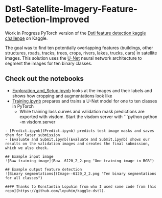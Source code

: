 # Dstl-Satellite-Imagery-Feature-Detection-Improved
Work in Progress PyTorch version of the [Dstl feature detection kaggle challenge](https://www.kaggle.com/c/dstl-satellite-imagery-feature-detection) on Kaggle.

The goal was to find ten potentially overlapping features (buildings, other structures, roads, tracks, trees,
crops, rivers, lakes, trucks, cars) in satellite images. This solution uses the [U-Net](https://arxiv.org/abs/1505.04597) neural network
architecture to segment the images for ten binary classes.

## Check out the notebooks

- [Exploration_and_Setup.ipynb](Exploration_and_Setup.ipynb) looks at the images and their labels and shows how cropping and augmentations look like
- [Training.ipynb](Training.ipynb) prepares and trains a U-Net model for one to ten classes in PyTorch
  - While training loss curves and validation mask predictions are exported with visdom. Start the visdom server with ```python
python -m visdom.server
```
- [Predict.ipynb](Predict.ipynb) predicts test image masks and saves them for later submission
- [Evaluate and Submit.ipynb](Evaluate and Submit.ipynb) shows our results on the validation images and creates the final submission, which we also check.

## Example input image
![Raw training image](Raw--6120_2_2.png "One training image in RGB")

## Example output feature detection
![Binary segmentations](Image--6120_2_2.png "Ten binary segmentations for all classes")

#### Thanks to Konstantin Lopuhin from who I used some code from [his repo](https://github.com/lopuhin/kaggle-dstl).
